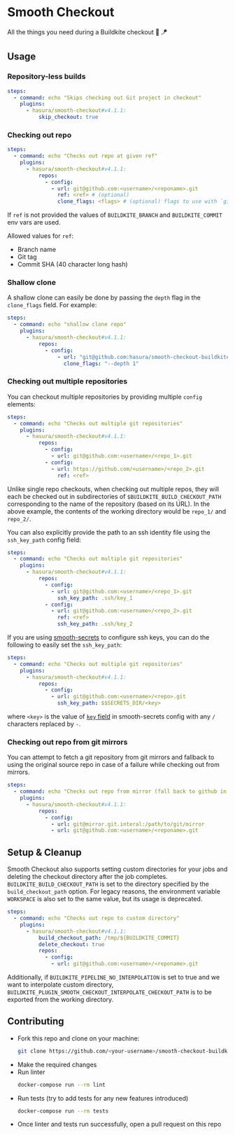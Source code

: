 # Smooth Checkout
All the things you need during a Buildkite checkout :butter: :kite:

## Usage

### Repository-less builds
```yml
steps:
  - command: echo "Skips checking out Git project in checkout"
    plugins:
      - hasura/smooth-checkout#v4.1.1:
          skip_checkout: true
```

### Checking out repo
```yml
steps:
  - command: echo "Checks out repo at given ref"
    plugins:
      - hasura/smooth-checkout#v4.1.1:
          repos:
            - config:
              - url: git@github.com:<username>/<reponame>.git
                ref: <ref> # (optional)
                clone_flags: <flags> # (optional) flags to use with `git clone` command
```

If `ref` is not provided the values of `BUILDKITE_BRANCH` and `BUILDKITE_COMMIT` env vars are used.

Allowed values for `ref`:
- Branch name
- Git tag
- Commit SHA (40 character long hash)

### Shallow clone
A shallow clone can easily be done by passing the `depth` flag in the `clone_flags` field. For example:
```yaml
steps:
  - command: echo "shallow clone repo"
    plugins:
      - hasura/smooth-checkout#v4.1.1:
          repos:
            - config:
                - url: "git@github.com:hasura/smooth-checkout-buildkite-plugin"
                  clone_flags: "--depth 1"
```
      

### Checking out multiple repositories
You can checkout multiple repositories by providing multiple `config` elements:
```yaml
steps:
  - command: echo "Checks out multiple git repositories"
    plugins:
      - hasura/smooth-checkout#v4.1.1:
          repos:
            - config:
              - url: git@github.com:<username>/<repo_1>.git
            - config:
              - url: https://github.com/<username>/<repo_2>.git
                ref: <ref>
```
Unlike single repo checkouts, when checking out multiple repos, they will each be checked out in
subdirectories of `$BUILDKITE_BUILD_CHECKOUT_PATH` corresponding to the name of the repository
(based on its URL). In the above example, the contents of the working directory would be `repo_1/`
and `repo_2/`.

You can also explicitly provide the path to an ssh identity file using the `ssh_key_path` config field:
```yaml
steps:
  - command: echo "Checks out multiple git repositories"
    plugins:
      - hasura/smooth-checkout#v4.1.1:
          repos:
            - config:
              - url: git@github.com:<username>/<repo_1>.git
                ssh_key_path: .ssh/key_1
            - config:
              - url: git@github.com:<username>/<repo_2>.git
                ref: <ref>
                ssh_key_path: .ssh/key_2
```

If you are using [smooth-secrets](https://github.com/hasura/smooth-secrets-buildkite-plugin) to
configure ssh keys, you can do the following to easily set the `ssh_key_path`:
```yaml
steps:
  - command: echo "Checks out multiple git repositories"
    plugins:
      - hasura/smooth-checkout#v4.1.1:
          repos:
            - config:
              - url: git@github.com:<username>/<repo>.git
                ssh_key_path: $$SECRETS_DIR/<key>
```
where `<key>` is the value of
[`key` field](https://github.com/hasura/smooth-secrets-buildkite-plugin#key-required-string) in
smooth-secrets config with any `/` characters replaced by `-`.

### Checking out repo from git mirrors
You can attempt to fetch a git repository from git mirrors and fallback to using the original
source repo in case of a failure while checking out from mirrors.
```yaml
steps:
  - command: echo "Checks out repo from mirror (fall back to github in case of failure)"
    plugins:
      - hasura/smooth-checkout#v4.1.1:
          repos:
            - config:
              - url: git@mirror.git.interal:/path/to/git/mirror
              - url: git@github.com:<username>/<reponame>.git
```


## Setup & Cleanup
Smooth Checkout also supports setting custom directories for your jobs and deleting the checkout
directory after the job completes. `BUILDKITE_BUILD_CHECKOUT_PATH` is set to the
directory specified by the `build_checkout_path` option. For legacy reasons, the environment
variable `WORKSPACE` is also set to the same value, but its usage is deprecated.
```yaml
steps:
  - command: echo "Checks out repo to custom directory"
    plugins:
      - hasura/smooth-checkout#v4.1.1:
          build_checkout_path: /tmp/${BUILDKITE_COMMIT}
          delete_checkout: true
          repos:
            - config:
              - url: git@github.com:<username>/<reponame>.git
```

Additionally, if `BUILDKITE_PIPELINE_NO_INTERPOLATION` is set to true and we want to interpolate custom directory, `BUILDKITE_PLUGIN_SMOOTH_CHECKOUT_INTERPOLATE_CHECKOUT_PATH` is to be exported from the working directory.

## Contributing
  - Fork this repo and clone on your machine:
    ```bash
    git clone https://github.com/<your-username>/smooth-checkout-buildkite-plugin
    ```
  - Make the required changes
  - Run linter
    ```bash
    docker-compose run --rm lint
    ```
  - Run tests (try to add tests for any new features introduced)
    ```bash
    docker-compose run --rm tests
    ```
  - Once linter and tests run successfully, open a pull request on this repo
